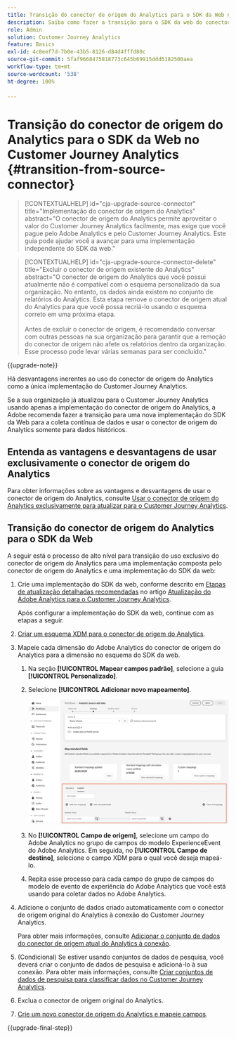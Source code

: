 ```yaml
---
title: Transição do conector de origem do Analytics para o SDK da Web no Customer Journey Analytics
description: Saiba como fazer a transição para o SDK da web do conector de origem do Analytics ao atualizar para o Customer Journey Analytics
role: Admin
solution: Customer Journey Analytics
feature: Basics
exl-id: 4c0eef7d-7b0e-43b5-8126-d84d4fffd80c
source-git-commit: 5faf9668475818773c645b69915ddd5182500aea
workflow-type: tm+mt
source-wordcount: '538'
ht-degree: 100%

---
```


# Transição do conector de origem do Analytics para o SDK da Web no Customer Journey Analytics {#transition-from-source-connector}

<!-- markdownlint-disable MD034 -->

>[!CONTEXTUALHELP]
>id="cja-upgrade-source-connector"
>title="Implementação do conector de origem do Analytics"
>abstract="O conector de origem do Analytics permite aproveitar o valor do Customer Journey Analytics facilmente, mas exige que você pague pelo Adobe Analytics e pelo Customer Journey Analytics. Este guia pode ajudar você a avançar para uma implementação independente do SDK da web."

<!-- markdownlint-enable MD034 -->

<!-- markdownlint-disable MD034 -->

>[!CONTEXTUALHELP]
>id="cja-upgrade-source-connector-delete"
>title="Excluir o conector de origem existente do Analytics"
>abstract="O conector de origem do Analytics que você possui atualmente não é compatível com o esquema personalizado da sua organização. No entanto, os dados ainda existem no conjunto de relatórios do Analytics. Esta etapa remove o conector de origem atual do Analytics para que você possa recriá-lo usando o esquema correto em uma próxima etapa.<br><br>Antes de excluir o conector de origem, é recomendado conversar com outras pessoas na sua organização para garantir que a remoção do conector de origem não afete os relatórios dentro da organização. Esse processo pode levar várias semanas para ser concluído."

<!-- markdownlint-enable MD034 -->

{{upgrade-note}}

Há desvantagens inerentes ao uso do conector de origem do Analytics como a única implementação do Customer Journey Analytics.

Se a sua organização já atualizou para o Customer Journey Analytics usando apenas a implementação do conector de origem do Analytics, a Adobe recomenda fazer a transição para uma nova implementação do SDK da Web para a coleta contínua de dados e usar o conector de origem do Analytics somente para dados históricos.

## Entenda as vantagens e desvantagens de usar exclusivamente o conector de origem do Analytics

Para obter informações sobre as vantagens e desvantagens de usar o conector de origem do Analytics, consulte [Usar o conector de origem do Analytics exclusivamente para atualizar para o Customer Journey Analytics](/help/getting-started/cja-upgrade/cja-upgrade-alternative-source-connector.md).

## Transição do conector de origem do Analytics para o SDK da Web

A seguir está o processo de alto nível para transição do uso exclusivo do conector de origem do Analytics para uma implementação composta pelo conector de origem do Analytics e uma implementação do SDK da web:

1. Crie uma implementação do SDK da web, conforme descrito em [Etapas de atualização detalhadas recomendadas](/help/getting-started/cja-upgrade/cja-upgrade-recommendations.md#detailed-recommended-upgrade-steps) no artigo [Atualização do Adobe Analytics para o Customer Journey Analytics](/help/getting-started/cja-upgrade/cja-upgrade-recommendations.md).

   Após configurar a implementação do SDK da web, continue com as etapas a seguir.

1. [Criar um esquema XDM para o conector de origem do Analytics](/help/getting-started/cja-upgrade/cja-upgrade-source-connector-schema.md).

1. Mapeie cada dimensão do Adobe Analytics do conector de origem do Analytics para a dimensão no esquema do SDK da web.

   1. Na seção **[!UICONTROL Mapear campos padrão]**, selecione a guia **[!UICONTROL Personalizado]**.

   1. Selecione **[!UICONTROL Adicionar novo mapeamento]**.

      ![mapear campos de esquema](assets/schema-mapping.png)

   1. No **[!UICONTROL Campo de origem]**, selecione um campo do Adobe Analytics no grupo de campos do modelo ExperienceEvent do Adobe Analytics. Em seguida, no **[!UICONTROL Campo de destino]**, selecione o campo XDM para o qual você deseja mapeá-lo.

   1. Repita esse processo para cada campo do grupo de campos do modelo de evento de experiência do Adobe Analytics que você está usando para coletar dados no Adobe Analytics.

1. Adicione o conjunto de dados criado automaticamente com o conector de origem original do Analytics à conexão do Customer Journey Analytics.

   Para obter mais informações, consulte [Adicionar o conjunto de dados do conector de origem atual do Analytics à conexão](/help/getting-started/cja-upgrade/cja-upgrade-source-connector-dataset.md).

1. (Condicional) Se estiver usando conjuntos de dados de pesquisa, você deverá criar o conjunto de dados de pesquisa e adicioná-lo à sua conexão. Para obter mais informações, consulte [Criar conjuntos de dados de pesquisa para classificar dados no Customer Journey Analytics](/help/getting-started/cja-upgrade/cja-upgrade-dataset-lookup.md).

1. Exclua o conector de origem original do Analytics. <!-- need to add steps somewhere about how to do this -->

1. [Crie um novo conector de origem do Analytics e mapeie campos](/help/getting-started/cja-upgrade/cja-upgrade-source-connector.md).

{{upgrade-final-step}}
